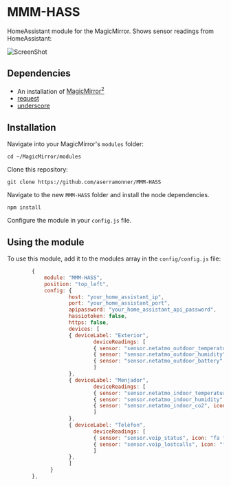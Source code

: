 # MMM-HASS
HomeAssistant module for the MagicMirror. Shows sensor readings from HomeAssistant: 

![ScreenShot](/MMM-HASS.png)

## Dependencies
- An installation of [MagicMirror<sup>2</sup>](https://github.com/MichMich/MagicMirror)
- [request](https://www.npmjs.com/package/request)
- [underscore](https://www.npmjs.com/package/underscore)

## Installation
Navigate into your MagicMirror's `modules` folder:
```
cd ~/MagicMirror/modules
```

Clone this repository:
```
git clone https://github.com/aserramonner/MMM-HASS
```

Navigate to the new `MMM-HASS` folder and install the node dependencies.
```
npm install
```

Configure the module in your `config.js` file.

## Using the module
To use this module, add it to the modules array in the `config/config.js` file:
```javascript
		{
			module: "MMM-HASS",
			position: "top_left",
			config: {
					host: "your_home_assistant_ip",
					port: "your_home_assistant_port",
					apipassword: "your_home_assistant_api_password",
					hassiotoken: false,
					https: false,
					devices: [
					{ deviceLabel: "Exterior",
							deviceReadings: [
							{ sensor: "sensor.netatmo_outdoor_temperature", icon: "wi wi-thermometer", suffix: "°"},
							{ sensor: "sensor.netatmo_outdoor_humidity", icon: "wi wi-humidity", suffix: "%"},
							{ sensor: "sensor.netatmo_outdoor_battery", icon: "fa fa-battery-full", suffix: ""}
							]
					},
					{ deviceLabel: "Menjador",
							deviceReadings: [
							{ sensor: "sensor.netatmo_indoor_temperature", icon: "wi wi-thermometer", suffix: "°", notification: "INDOOR_TEMPERATURE"},
							{ sensor: "sensor.netatmo_indoor_humidity", icon: "wi wi-humidity", suffix: "%"},
							{ sensor: "sensor.netatmo_indoor_co2", icon: "fa fa-leaf", suffix: ""}
							]
					},
					{ deviceLabel: "Telèfon",
							deviceReadings: [
							{ sensor: "sensor.voip_status", icon: "fa fa-heart", suffix: ""},
							{ sensor: "sensor.voip_lostcalls", icon: "fa fa-phone", suffix: ""}
							]
					},
					]
			  }
		},
```
